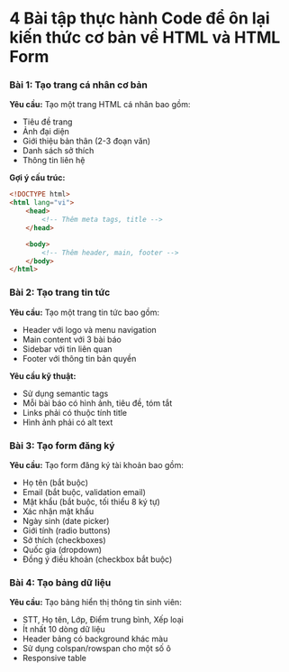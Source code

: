 # 4 Bài tập thực hành Code để ôn lại kiến thức cơ bản về HTML và HTML Form

### Bài 1: Tạo trang cá nhân cơ bản

**Yêu cầu:** Tạo một trang HTML cá nhân bao gồm:

- Tiêu đề trang
- Ảnh đại diện
- Giới thiệu bản thân (2-3 đoạn văn)
- Danh sách sở thích
- Thông tin liên hệ

**Gợi ý cấu trúc:**

```html
<!DOCTYPE html>
<html lang="vi">
	<head>
		<!-- Thêm meta tags, title -->
	</head>

	<body>
		<!-- Thêm header, main, footer -->
	</body>
</html>
```

### Bài 2: Tạo trang tin tức

**Yêu cầu:** Tạo một trang tin tức bao gồm:

- Header với logo và menu navigation
- Main content với 3 bài báo
- Sidebar với tin liên quan
- Footer với thông tin bản quyền

**Yêu cầu kỹ thuật:**

- Sử dụng semantic tags
- Mỗi bài báo có hình ảnh, tiêu đề, tóm tắt
- Links phải có thuộc tính title
- Hình ảnh phải có alt text

### Bài 3: Tạo form đăng ký

**Yêu cầu:** Tạo form đăng ký tài khoản bao gồm:

- Họ tên (bắt buộc)
- Email (bắt buộc, validation email)
- Mật khẩu (bắt buộc, tối thiểu 8 ký tự)
- Xác nhận mật khẩu
- Ngày sinh (date picker)
- Giới tính (radio buttons)
- Sở thích (checkboxes)
- Quốc gia (dropdown)
- Đồng ý điều khoản (checkbox bắt buộc)

### Bài 4: Tạo bảng dữ liệu

**Yêu cầu:** Tạo bảng hiển thị thông tin sinh viên:

- STT, Họ tên, Lớp, Điểm trung bình, Xếp loại
- Ít nhất 10 dòng dữ liệu
- Header bảng có background khác màu
- Sử dụng colspan/rowspan cho một số ô
- Responsive table